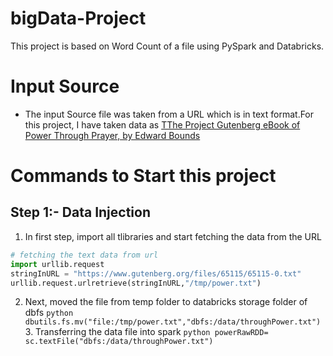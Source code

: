 # bigData-Project
This project is based on Word Count of a file using PySpark and Databricks.

# Input Source
 * The input Source file was taken from a URL which is in text format.For this project, I have taken data as 
   [TThe Project Gutenberg eBook of Power Through Prayer, by Edward Bounds](https://www.gutenberg.org/files/65115/65115-0.txt)
   
# Commands to Start this project

## Step 1:- Data Injection
   1. In first step, import all tlibraries and start fetching the data from the URL
   ```python
# fetching the text data from url
import urllib.request 
stringInURL = "https://www.gutenberg.org/files/65115/65115-0.txt"
urllib.request.urlretrieve(stringInURL,"/tmp/power.txt")
```
   2. Next, moved the file from temp folder to databricks storage folder of dbfs
    ```python
  dbutils.fs.mv("file:/tmp/power.txt","dbfs:/data/throughPower.txt")
    ```
    3. Transferring the data file into spark
    ```python
    powerRawRDD= sc.textFile("dbfs:/data/throughPower.txt")
    ```
